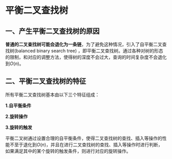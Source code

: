 # 平衡二叉查找树

## 一、产生平衡二叉查找树的原因

**普通的二叉查找树可能会退化为一条链**，为了避免这种情况，引入了自平衡二叉查找树(balanced binary search tree) ，即平衡二叉查找树。通过各种对树的形态的限制，和对应的调整方法，使得树的深度不会过大，查询的时间复杂度不会退化到$O(n)$。



## 二、平衡二叉查找树的特征

所有平衡二叉查找树基本由以下三个特征组成：

**1.自平衡条件**

**2.旋转操作**

**3.旋转的触发**

平衡二叉树通过设置合理的自平衡条件，使得二叉查找树的查找、插入等操作的性能不至于退化到$O(n)$，并且在进行二叉查找树的查找、插入等操作时进行判断，如果满足其中的某个旋转的触发条件，则进行对应的旋转操作。